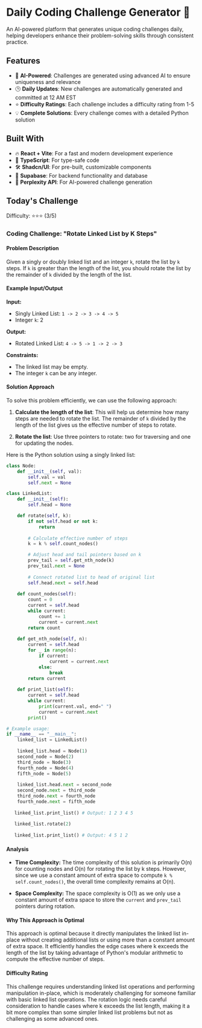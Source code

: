 # Daily Coding Challenge Generator 🚀

An AI-powered platform that generates unique coding challenges daily, helping developers enhance their problem-solving skills through consistent practice.

## Features

- 🤖 **AI-Powered**: Challenges are generated using advanced AI to ensure uniqueness and relevance
- 🕒 **Daily Updates**: New challenges are automatically generated and committed at 12 AM EST
- ⭐ **Difficulty Ratings**: Each challenge includes a difficulty rating from 1-5
- 💡 **Complete Solutions**: Every challenge comes with a detailed Python solution

## Built With

- 🔥 **React + Vite**: For a fast and modern development experience
- 🔷 **TypeScript**: For type-safe code
- 🛠️ **Shadcn/UI**: For pre-built, customizable components
- 🔌 **Supabase**: For backend functionality and database
- 🤖 **Perplexity API**: For AI-powered challenge generation

## Today's Challenge

Difficulty: ⭐⭐⭐ (3/5)

### Coding Challenge: **"Rotate Linked List by K Steps"**

#### Problem Description

Given a singly or doubly linked list and an integer `k`, rotate the list by `k` steps. If `k` is greater than the length of the list, you should rotate the list by the remainder of `k` divided by the length of the list.

#### Example Input/Output

**Input:**
- Singly Linked List: `1 -> 2 -> 3 -> 4 -> 5`
- Integer `k`: 2

**Output:**
- Rotated Linked List: `4 -> 5 -> 1 -> 2 -> 3`

**Constraints:**
- The linked list may be empty.
- The integer `k` can be any integer.

#### Solution Approach

To solve this problem efficiently, we can use the following approach:

1. **Calculate the length of the list**: This will help us determine how many steps are needed to rotate the list. The remainder of `k` divided by the length of the list gives us the effective number of steps to rotate.

2. **Rotate the list**: Use three pointers to rotate: two for traversing and one for updating the nodes.

Here is the Python solution using a singly linked list:

```python
class Node:
    def __init__(self, val):
        self.val = val
        self.next = None

class LinkedList:
    def __init__(self):
        self.head = None

    def rotate(self, k):
        if not self.head or not k:
            return
        
        # Calculate effective number of steps
        k = k % self.count_nodes()

        # Adjust head and tail pointers based on k
        prev_tail = self.get_nth_node(k)
        prev_tail.next = None
        
        # Connect rotated list to head of original list
        self.head.next = self.head
        
    def count_nodes(self):
        count = 0
        current = self.head
        while current:
            count += 1
            current = current.next
        return count
    
    def get_nth_node(self, n):
        current = self.head
        for _ in range(n):
            if current:
                current = current.next
            else:
                break
        return current
    
    def print_list(self):
        current = self.head
        while current:
            print(current.val, end=" ")
            current = current.next
        print()

# Example usage:
if __name__ == "__main__":
    linked_list = LinkedList()
    
    linked_list.head = Node(1)
    second_node = Node(2)
    third_node = Node(3)
    fourth_node = Node(4)
    fifth_node = Node(5)
    
    linked_list.head.next = second_node
    second_node.next = third_node
    third_node.next = fourth_node
    fourth_node.next = fifth_node
    
   linked_list.print_list() # Output: 1 2 3 4 5
    
   linked_list.rotate(2)
   
   linked_list.print_list() # Output: 4 5 1 2 
```

#### Analysis

- **Time Complexity:** The time complexity of this solution is primarily O(n) for counting nodes and O(n) for rotating the list by k steps. However, since we use a constant amount of extra space to compute `k % self.count_nodes()`, the overall time complexity remains at O(n).
  
- **Space Complexity:** The space complexity is O(1) as we only use a constant amount of extra space to store the `current` and `prev_tail` pointers during rotation.

#### Why This Approach is Optimal

This approach is optimal because it directly manipulates the linked list in-place without creating additional lists or using more than a constant amount of extra space. It efficiently handles the edge cases where k exceeds the length of the list by taking advantage of Python's modular arithmetic to compute the effective number of steps.

#### Difficulty Rating

This challenge requires understanding linked list operations and performing manipulation in-place, which is moderately challenging for someone familiar with basic linked list operations. The rotation logic needs careful consideration to handle cases where k exceeds the list length, making it a bit more complex than some simpler linked list problems but not as challenging as some advanced ones.